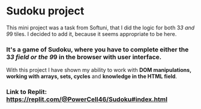 # Sudoku project
This mini project was a task from Softuni, that I did the logic for both 3*3 and 9*9 tiles. I decided to add it, because it seems appropriate to be here.
### It's a game of Sudoku, where you have to complete either the 3*3 field or the 9*9 in the browser with user interface.
With this project I have shown my ability to work with **DOM manipulations, working with arrays, sets, cycles** and **knowledge in the HTML field**.

### Link to Replit: https://replit.com/@PowerCell46/Sudoku#index.html
